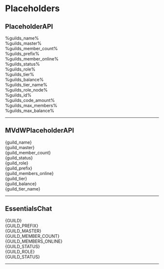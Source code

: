 # Placeholders

## PlaceholderAPI
%guilds_name%  
%guilds_master%  
%guilds_member_count%  
%guilds_prefix%  
%guilds_member_online%  
%guilds_status%  
%guilds_role%  
%guilds_tier%  
%guilds_balance%  
%guilds_tier_name%  
%guilds_role_node%  
%guilds_id%  
%guilds_code_amount%  
%guilds_max_members%  
%guilds_max_balance%  
___

## MVdWPlaceholderAPI
{guild_name}  
{guild_master}  
{guild_member_count}  
{guild_status}  
{guild_role}  
{guild_prefix}  
{guild_members_online}  
{guild_tier}  
{guild_balance}  
{guild_tier_name}  
___

## EssentialsChat
{GUILD}  
{GUILD_PREFIX}  
{GUILD_MASTER}  
{GUILD_MEMBER_COUNT}  
{GUILD_MEMBERS_ONLINE}  
{GUILD_STATUS}  
{GUILD_ROLE}  
{GUILD_STATUS}  
___
